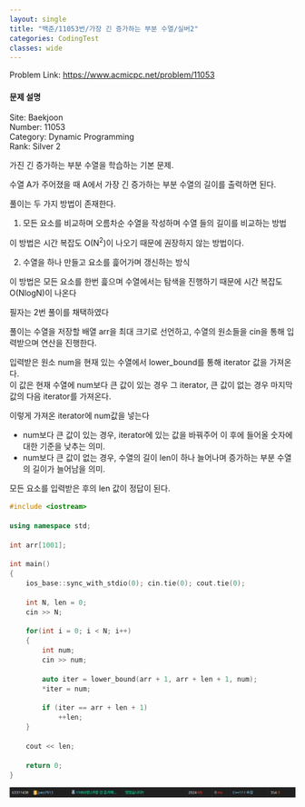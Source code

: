 ```yaml
---
layout: single
title: "백준/11053번/가장 긴 증가하는 부분 수열/실버2"
categories: CodingTest
classes: wide
---
```


Problem Link: <https://www.acmicpc.net/problem/11053>

#### 문제 설명

Site: Baekjoon   
Number: 11053   
Category: Dynamic Programming   
Rank: Silver 2

가진 긴 증가하는 부분 수열을 학습하는 기본 문제.

수열 A가 주어졌을 때 A에서 가장 긴 증가하는 부분 수열의 길이를 출력하면 된다.

풀이는 두 가지 방법이 존재한다.

1. 모든 요소를 비교하며 오름차순 수열을 작성하며 수열 들의 길이를 비교하는 방법

이 방법은 시간 복잡도 O(N<sup>2</sup>)이 나오기 때문에 권장하지 않는 방법이다.

2. 수열을 하나 만들고 요소를 흝어가며 갱신하는 방식

이 방법은 모든 요소를 한번 흝으며 수열에서는 탐색을 진행하기 때문에 시간 복잡도 O(NlogN)이 나온다

필자는 2번 풀이를 채택하였다

풀이는 수열을 저장할 배열 arr을 최대 크기로 선언하고, 수열의 원소들을 cin을 통해 입력받으며 연산을 진행한다.

입력받은 원소 num을 현재 있는 수열에서 lower_bound를 통해 iterator 값을 가져온다.   
이 값은 현재 수열에 num보다 큰 값이 있는 경우 그 iterator, 큰 값이 없는 경우 마지막 값의 다음 iterator를 가져온다.

이렇게 가져온 iterator에 num값을 넣는다   
- num보다 큰 값이 있는 경우, iterator에 있는 값을 바꿔주어 이 후에 들어올 숫자에 대한 기준을 낮추는 의미.   
- num보다 큰 값이 없는 경우, 수열의 길이 len이 하나 늘어나며 증가하는 부분 수열의 길이가 늘어남을 의미.

모든 요소를 입력받은 후의 len 값이 정답이 된다.

```cpp
#include <iostream>

using namespace std;

int arr[1001];

int main()
{
	ios_base::sync_with_stdio(0); cin.tie(0); cout.tie(0);

	int N, len = 0;
	cin >> N;

	for(int i = 0; i < N; i++)
	{
		int num;
		cin >> num;

		auto iter = lower_bound(arr + 1, arr + len + 1, num);
		*iter = num;

		if (iter == arr + len + 1)
			++len;
	}

	cout << len;

	return 0;
}
```

![백준11053](/assets/images/CodingTest/백준11053번.PNG)
